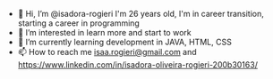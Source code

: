 - 👋 Hi, I’m @isadora-rogieri  I'm 26 years old, I'm in career transition, starting a career in programming
- 👀 I’m interested in learn more and start to work
- 🌱 I’m currently learning development in JAVA, HTML, CSS
- 📫 How to reach me isaa.rogieri@gmail.com and https://www.linkedin.com/in/isadora-oliveira-rogieri-200b30163/

<!---
isadora-rogieri/isadora-rogieri is a ✨ special ✨ repository because its `README.md` (this file) appears on your GitHub profile.
You can click the Preview link to take a look at your changes.
--->
